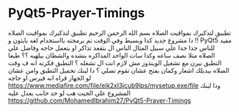# PyQt5-Prayer-Timings
تطبيق لتذكيرك بمواقيت الصلاه
بسم الله الرحمن الرحيم 
تطبيق لتذكيرك بمواقيت الصلاه !! 
 دا مشروع جديد كدا وبسيط وفي الوقت تم برمجته بااستخدام لغه بايثون و PyQt5 مفيد للناس جدا جدا علي سبيل المثال الناس ال بتقعد تذاكر او بتعمل حاجه وفاضل علي الصلاه مثلا نصف ساعه وكدا سات الواحد المذاكره بتشده والشطان بيلهيه ؟؟ طبعا التطبق بيرن مع تشغيل الوينذوز مش لازم انت ال تشغله  ؟ التطبق فكرته انه ف وقت الصلاه بيديلك اشعار وكمان بفتح عشان تقوم تصلي  ؟ دا لينك تحميل التطبق وامن عشان لو الجهاز قراه انه فيرس او حاجه https://www.mediafire.com/file/eik2xl3jcub9lps/mysetup.exe/file
 ودا لينك المشروع علي الجيت هب لو حد حابب يعدل عليه 
https://github.com/MohamedIbrahim27/PyQt5-Prayer-Timings
